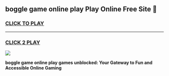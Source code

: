 
## boggle game online play Play Online Free Site 👋
<h3>
<a href="https://download.freeplayer.one?title=boggle_game_online_play&ref=21F">CLICK TO PLAY</a></h3>
<hr>

<h3>
<a href="https://download.freeplayer.one?title=boggle_game_online_play&ref=21F">CLICK 2 PLAY</a>
  
</h3>

<a href="https://download.freeplayer.one?title=boggle_game_online_play&ref=21F"><img src="https://cdnb.artstation.com/p/assets/images/images/032/539/853/original/anto-thomas-button-gif.gif"></a>


**boggle game online play games unblocked: Your Gateway to Fun and Accessible Online Gaming**
